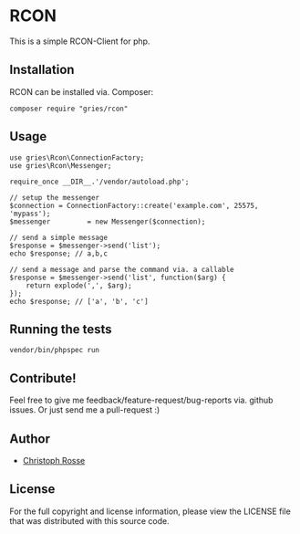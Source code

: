 RCON
========

This is a simple RCON-Client for php.

Installation
------------

RCON can be installed via. Composer:

    composer require "gries/rcon"

Usage
-----------

    use gries\Rcon\ConnectionFactory;
    use gries\Rcon\Messenger;

    require_once __DIR__.'/vendor/autoload.php';

    // setup the messenger
    $connection = ConnectionFactory::create('example.com', 25575, 'mypass');
    $messenger         = new Messenger($connection);

    // send a simple message
    $response = $messenger->send('list');
    echo $response; // a,b,c

    // send a message and parse the command via. a callable
    $response = $messenger->send('list', function($arg) {
        return explode(',', $arg);
    });
    echo $response; // ['a', 'b', 'c']

Running the tests
-----------------
    vendor/bin/phpspec run

Contribute!
-----------
Feel free to give me feedback/feature-request/bug-reports via. github issues.
Or just send me a pull-request :)


Author
------

- [Christoph Rosse](http://twitter.com/griesx)

License
-------

For the full copyright and license information, please view the LICENSE file that was distributed with this source code.
